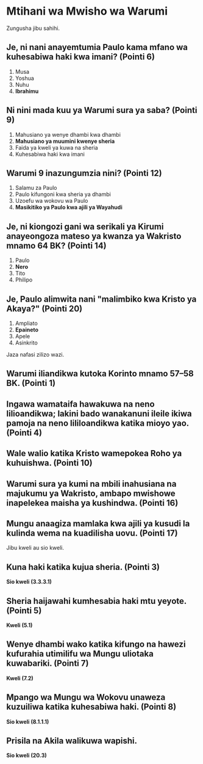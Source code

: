 # Mtihani wa Mwisho wa Warumi

Zungusha jibu sahihi.

## Je, ni nani anayemtumia Paulo kama mfano wa kuhesabiwa haki kwa imani? (Pointi 6)

1. Musa
2. Yoshua
3. Nuhu
4. **Ibrahimu**

## Ni nini mada kuu ya Warumi sura ya saba? (Pointi 9)

1. Mahusiano ya wenye dhambi kwa dhambi
2. **Mahusiano ya muumini kwenye sheria**
3. Faida ya kweli ya kuwa na sheria
4. Kuhesabiwa haki kwa imani

## Warumi 9 inazungumzia nini? (Pointi 12)

1. Salamu za Paulo
2. Paulo kifungoni kwa sheria ya dhambi
3. Uzoefu wa wokovu wa Paulo
4. **Masikitiko ya Paulo kwa ajili ya Wayahudi**

## Je, ni kiongozi gani wa serikali ya Kirumi anayeongoza mateso ya kwanza ya Wakristo mnamo 64 BK? (Pointi 14)

1. Paulo
2. **Nero**
3. Tito
4. Philipo

## Je, Paulo alimwita nani "malimbiko kwa Kristo ya Akaya?" (Pointi 20)

1. Ampliato
2. **Epaineto**
3. Apele
4. Asinkrito

Jaza nafasi zilizo wazi.

## Warumi iliandikwa kutoka **Korinto** mnamo **57–58** BK. (Pointi 1)

## Ingawa wamataifa hawakuwa na neno lilioandikwa; lakini bado wanakanuni ileile ikiwa pamoja na neno **lililoandikwa** **katika** **mioyo** **yao**. (Pointi 4)

## Wale walio katika Kristo wamepokea Roho ya **kuhuishwa**. (Pointi 10)

## Warumi sura ya kumi na mbili inahusiana na **majukumu** ya **Wakristo**, ambapo mwishowe inapelekea **maisha** ya **kushindwa**. (Pointi 16)

## Mungu anaagiza mamlaka kwa ajili ya kusudi la **kulinda** **wema** na **kuadilisha** **uovu**. (Pointi 17)

Jibu kweli au sio kweli.

## Kuna haki katika kujua sheria. (Pointi 3)

**Sio kweli (3.3.3.1)**

## Sheria haijawahi kumhesabia haki mtu yeyote. (Pointi 5)

**Kweli (5.1)**

## Wenye dhambi wako katika kifungo na hawezi kufurahia utimilifu wa Mungu uliotaka kuwabariki. (Pointi 7)

**Kweli (7.2)**

## Mpango wa Mungu wa Wokovu unaweza kuzuiliwa katika kuhesabiwa haki. (Pointi 8)

**Sio kweli (8.1.1.1)**

## Prisila na Akila walikuwa wapishi.

**Sio kweli (20.3)**

